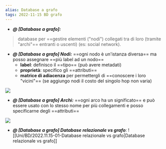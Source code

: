 ```yaml
---
alias: Database a grafo
tags: 2022-11-15 BD grafo
---
```


- ***@ [Database a grafo]:***
> database per ==gestire elementi ("nodi") collegati tra di loro (tramite "archi"== entranti o uscenti)  (es: social network).
<!--ID: 1670236970862-->


- ***@ [Database a grafo] Nodi:***
	==ogni nodo è un'istanza diversa== ma posso assegnare ==più label ad un nodo==
	- **label**: definisco il ==tipo== (può avere metadati)
	- **proprietà**: specifico gli ==attributi==
	- **matrice di adiacenza** per permettergli di ==conoscere i loro "vicini"== (se aggiungo nodi il costo del singolo hop non varia)

![](Uni/BD/img/neo4j.jpeg)
<!--ID: 1670236970866-->

	
- ***@ [Database a grafo] Archi:***
	==ogni arco ha un significato== e può essere usato con lo stesso nome per più collegamenti e posso specificarne degli ==attributi==

![](Uni/BD/img/graph.jpeg)
<!--ID: 1670236970870-->



- ***@ [Database a grafo] Database relazionale vs grafo***: ![[Uni/BD/2022.11.15-01-Database relazionale vs grafo|Database relazionale vs grafo]]
